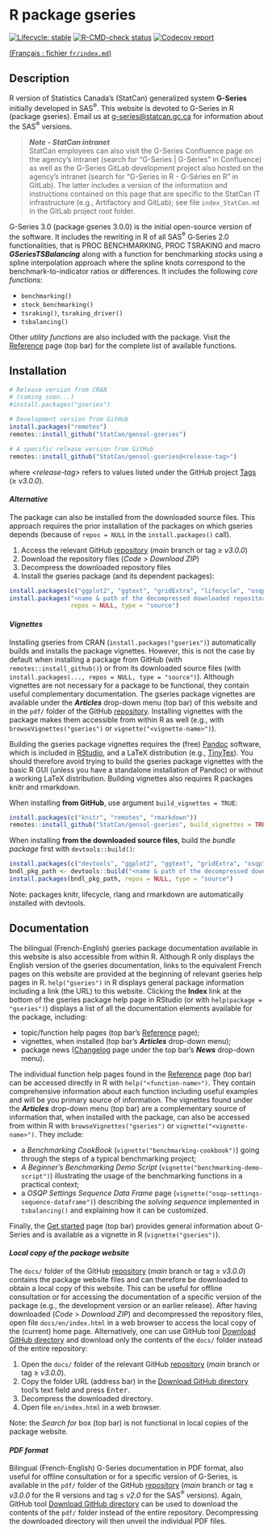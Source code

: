 
<!-- index.md is generated from index.Rmd. Please edit that file -->

# R package gseries

<!-- badges: start -->
<!-- [![CRAN status](https://www.r-pkg.org/badges/version/gseries)](https://cran.r-project.org/package=gseries) -->

[![Lifecycle:
stable](man/figures/lifecycle-stable.svg)](https://lifecycle.r-lib.org/articles/stages.html)
[![R-CMD-check
status](https://github.com/StatCan/gensol-gseries/actions/workflows/R-CMD-check.yaml/badge.svg?branch=main)](https://github.com/StatCan/gensol-gseries/actions/workflows/R-CMD-check.yaml?query=branch%3Amain)
[![Codecov
report](https://codecov.io/gh/StatCan/gensol-gseries/branch/main/graph/badge.svg)](https://app.codecov.io/gh/StatCan/gensol-gseries?branch=main)

<!-- badges: end -->
<!-- Display a link to the French `index.md' file (only when rendering an HTML document)
     &#10;     => the Pandoc "fenced_div" below (::: {.pkgdown-devel} <...> :::) is used to avoid 
        having the link generated in the pkgdown website home page
     => the link would only show in the "development" version of the pkgdown website
        (`development: mode: devel` in `_pkdown.yml` or `development: mode: auto` with a 4-level 
        version number in the DESCRIPTION file), which we do not use for gseries (we set 
        `development: mode: release` in `_pkdown.yml`, resulting in a single "release" website 
        regardless of the version number -->

<div class="pkgdown-devel">

[(Français : fichier `fr/index.md`)](fr/index.md)

</div>

## Description

R version of Statistics Canada’s (StatCan) generalized system
**G-Series** initially developed in SAS<sup>®</sup>. This website is
devoted to G-Series in R (package gseries). Email us at
<g-series@statcan.gc.ca> for information about the SAS<sup>®</sup>
versions.

> ***Note - StatCan intranet***  
> StatCan employees can also visit the G-Series Confluence page on the
> agency’s intranet (search for “G-Series \| G-Séries” in Confluence) as
> well as the G-Series GitLab development project also hosted on the
> agency’s intranet (search for “G-Series in R - G-Séries en R” in
> GitLab). The latter includes a version of the information and
> instructions contained on this page that are specific to the StatCan
> IT infrastructure (e.g., Artifactory and GitLab); see file
> `index_StatCan.md` in the GitLab project root folder.

G-Series 3.0 (package gseries 3.0.0) is the initial open-source version
of the software. It includes the rewriting in R of all SAS<sup>®</sup>
G‑Series 2.0 functionalities, that is PROC BENCHMARKING, PROC TSRAKING
and macro ***GSeriesTSBalancing*** along with a function for
benchmarking *stocks* using a spline interpolation approach where the
spline knots correspond to the benchmark-to-indicator ratios or
differences. It includes the following *core functions*:

- `benchmarking()`
- `stock_benchmarking()`
- `tsraking()`, `tsraking_driver()`
- `tsbalancing()` <br>

Other *utility functions* are also included with the package. Visit the
[Reference](./reference/index.html) page (top bar) for the complete list
of available functions.

## Installation

``` r
# Release version from CRAN 
# (coming soon...)
#install.packages("gseries")

# Development version from GitHub
install.packages("remotes")
remotes::install_github("StatCan/gensol-gseries")

# A specific release version from GitHub
remotes::install_github("StatCan/gensol-gseries@<release-tag>")
```

where *\<release-tag\>* refers to values listed under the GitHub project
[Tags](https://github.com/StatCan/gensol-gseries/tags) ($\geq$
*v3.0.0*).

#### *Alternative*

The package can also be installed from the downloaded source files. This
approach requires the prior installation of the packages on which
gseries depends (because of `repos = NULL` in the `install.packages()`
call).

1.  Access the relevant GitHub
    [repository](https://github.com/StatCan/gensol-gseries) (*main*
    branch or tag $\geq$ *v3.0.0*)
2.  Download the repository files (*Code* \> *Download ZIP*)
3.  Decompress the downloaded repository files
4.  Install the gseries package (and its dependent packages):

``` r
install.packages(c("ggplot2", "ggtext", "gridExtra", "lifecycle", "osqp", "rlang", "xmpdf"))
install.packages("<name & path of the decompressed downloaded repository files>",
                 repos = NULL, type = "source")
```

#### *Vignettes*

Installing gseries from CRAN (`install.packages("gseries")`)
automatically builds and installs the package vignettes. However, this
is not the case by default when installing a package from GitHub (with
`remotes::install_github()`) or from its downloaded source files (with
`install.packages(..., repos = NULL, type = "source")`). Although
vignettes are not necessary for a package to be functional, they contain
useful complementary documentation. The gseries package vignettes are
available under the ***Articles*** drop-down menu (top bar) of this
website and in the `pdf/` folder of the GitHub
[repository](https://github.com/StatCan/gensol-gseries). Installing
vignettes with the package makes them accessible from within R as well
(e.g., with `browseVignettes("gseries")` or
`vignette("<vignette-name>")`).

Building the gseries package vignettes requires the (free)
[Pandoc](https://pandoc.org/) software, which is included in
[RStudio](https://posit.co/downloads/), and a LaTeX distribution (e.g.,
[TinyTex](https://github.com/rstudio/tinytex-releases)). You should
therefore avoid trying to build the gseries package vignettes with the
basic R GUI (unless you have a standalone installation of Pandoc) or
without a working LaTeX distribution. Building vignettes also requires R
packages knitr and rmarkdown.

When installing **from GitHub**, use argument `build_vignettes = TRUE`:

``` r
install.packages(c("knitr", "remotes", "rmarkdown"))
remotes::install_github("StatCan/gensol-gseries", build_vignettes = TRUE)
```

When installing **from the downloaded source files**, build the *bundle
package* first with `devtools::build()`:

``` r
install.packages(c("devtools", "ggplot2", "ggtext", "gridExtra", "osqp", "xmpdf"))
bndl_pkg_path <- devtools::build("<name & path of the decompressed downloaded repository files>")
install.packages(bndl_pkg_path, repos = NULL, type = "source")
```

Note: packages knitr, lifecycle, rlang and rmarkdown are automatically
installed with devtools.

## Documentation

The bilingual (French-English) gseries package documentation available
in this website is also accessible from within R. Although R only
displays the English version of the gseries documentation, links to the
equivalent French pages on this website are provided at the beginning of
relevant gseries help pages in R. `help("gseries")` in R displays
general package information including a link (the URL) to this website.
Clicking the **Index** link at the bottom of the gseries package help
page in RStudio (or with `help(package = "gseries")`) displays a list of
all the documentation elements available for the package, including:

- topic/function help pages (top bar’s
  [Reference](./reference/index.html) page);
- vignettes, when installed (top bar’s ***Articles*** drop-down menu);
- package news ([Changelog](./news/index.html) page under the top bar’s
  ***News*** drop-down menu).

The individual function help pages found in the
[Reference](./reference/index.html) page (top bar) can be accessed
directly in R with `help("<function-name>")`. They contain comprehensive
information about each function including useful examples and will be
you primary source of information. The vignettes found under the
***Articles*** drop-down menu (top bar) are a complementary source of
information that, when installed with the package, can also be accessed
from within R with `browseVignettes("gseries")` or
`vignette("<vignette-name>")`. They include:

- a *Benchmarking CookBook* (`vignette("benchmarking-cookbook")`) going
  through the steps of a typical benchmarking project;
- *A Beginner’s Benchmarking Demo Script*
  (`vignette("benchmarking-demo-script")`) illustrating the usage of the
  benchmarking functions in a practical context;
- a *OSQP Settings Sequence Data Frame* page
  (`vignette("osqp-settings-sequence-dataframe")`) describing the
  *solving sequence* implemented in `tsbalancing()` and explaining how
  it can be customized.

Finally, the [Get started](./articles/gseries.html) page (top bar)
provides general information about G-Series and is available as a
vignette in R (`vignette("gseries")`).

#### *Local copy of the package website*

The `docs/` folder of the GitHub
[repository](https://github.com/StatCan/gensol-gseries) (*main* branch
or tag $\geq$ *v3.0.0*) contains the package website files and can
therefore be downloaded to obtain a local copy of this website. This can
be useful for offline consultation or for accessing the documentation of
a specific version of the package (e.g., the development version or an
earlier release). After having downloaded (*Code* \> *Download ZIP*) and
decompressed the repository files, open file `docs/en/index.html` in a
web browser to access the local copy of the (current) home page.
Alternatively, one can use GitHub tool [Download GitHub
directory](https://download-directory.github.io/) and download only the
contents of the `docs/` folder instead of the entire repository:

1.  Open the `docs/` folder of the relevant GitHub
    [repository](https://github.com/StatCan/gensol-gseries) (*main*
    branch or tag $\geq$ *v3.0.0*).
2.  Copy the folder URL (address bar) in the [Download GitHub
    directory](https://download-directory.github.io/) tool’s text field
    and press <kbd>Enter</kbd>.
3.  Decompress the downloaded directory.
4.  Open file `en/index.html` in a web browser.

Note: the *Search for* box (top bar) is not functional in local copies
of the package website.

#### *PDF format*

Bilingual (French-English) G-Series documentation in PDF format, also
useful for offline consultation or for a specific version of G-Series,
is available in the `pdf/` folder of the GitHub
[repository](https://github.com/StatCan/gensol-gseries) (*main* branch
or tag $\geq$ *v3.0.0* for the R versions and tag $\leq$ *v2.0* for the
SAS<sup>®</sup> versions). Again, GitHub tool [Download GitHub
directory](https://download-directory.github.io/) can be used to
download the contents of the `pdf/` folder instead of the entire
repository. Decompressing the downloaded directory will then unveil the
individual PDF files.
